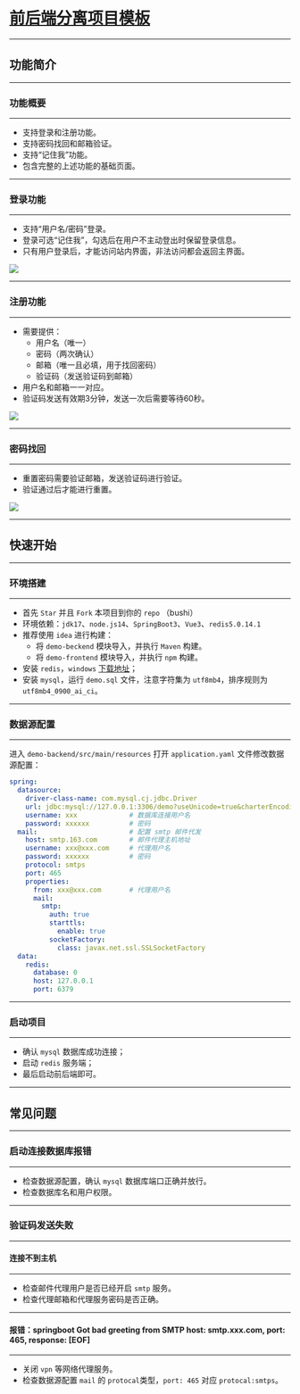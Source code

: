 # [前后端分离项目模板](https://lys2021.com/?p=1498)

****

## 功能简介

****

### 功能概要

****

* 支持登录和注册功能。
* 支持密码找回和邮箱验证。
* 支持“记住我”功能。
* 包含完整的上述功能的基础页面。

****

### 登录功能

****

* 支持“用户名/密码”登录。
* 登录可选“记住我”，勾选后在用户不主动登出时保留登录信息。
* 只有用户登录后，才能访问站内界面，非法访问都会返回主界面。

![](https://image.itbaima.net/images/40/image-20230717221694970.png)

****

### 注册功能

****

* 需要提供：
  * 用户名（唯一）
  * 密码（两次确认）
  * 邮箱（唯一且必填，用于找回密码）
  * 验证码（发送验证码到邮箱）
* 用户名和邮箱一一对应。
* 验证码发送有效期3分钟，发送一次后需要等待60秒。

![](https://image.itbaima.net/images/40/image-20230717228024584.png)

****

### 密码找回

****

* 重置密码需要验证邮箱，发送验证码进行验证。
* 验证通过后才能进行重置。

![](https://image.itbaima.net/images/40/image-20230717222022386.png)

****

## 快速开始

****

### 环境搭建

****

* 首先 `Star` 并且 `Fork` 本项目到你的 `repo` （bushi）
* 环境依赖：`jdk17`、`node.js14`、`SpringBoot3`、`Vue3`、`redis5.0.14.1`
* 推荐使用 `idea` 进行构建：
  * 将 `demo-beckend` 模块导入，并执行 `Maven` 构建。
  * 将 `demo-frontend` 模块导入，并执行 `npm` 构建。
* 安装 `redis`，`windows` [下载地址](https://github.com/tporadowski/redis/releases)；
* 安装 `mysql`，运行 `demo.sql` 文件，注意字符集为 `utf8mb4`，排序规则为 `utf8mb4_0900_ai_ci`。

****

### 数据源配置

****

进入 `demo-backend/src/main/resources` 打开 `application.yaml` 文件修改数据源配置：

```yaml
spring:
  datasource:
    driver-class-name: com.mysql.cj.jdbc.Driver
    url: jdbc:mysql://127.0.0.1:3306/demo?useUnicode=true&charterEncoding=utf-8  # 数据库连接地址，数据库名称默认 demo
    username: xxx             # 数据库连接用户名
    password: xxxxxx          # 密码
  mail:                       # 配置 smtp 邮件代发
    host: smtp.163.com        # 邮件代理主机地址
    username: xxx@xxx.com     # 代理用户名
    password: xxxxxx          # 密码
    protocol: smtps
    port: 465
    properties:
      from: xxx@xxx.com       # 代理用户名
      mail:
        smtp:
          auth: true
          starttls:
            enable: true
          socketFactory:
            class: javax.net.ssl.SSLSocketFactory
  data:
    redis:
      database: 0
      host: 127.0.0.1
      port: 6379
```

****

### 启动项目

****

* 确认 `mysql` 数据库成功连接；
* 启动 `redis` 服务端；
* 最后启动前后端即可。

****

## 常见问题

****

### 启动连接数据库报错

****

* 检查数据源配置，确认 `mysql` 数据库端口正确并放行。
* 检查数据库名和用户权限。

****

### 验证码发送失败

****

#### 连接不到主机

****

* 检查邮件代理用户是否已经开启 `smtp` 服务。
* 检查代理邮箱和代理服务密码是否正确。

****

#### 报错：springboot Got bad greeting from SMTP host: smtp.xxx.com, port: 465, response: [EOF]

****

* 关闭 `vpn` 等网络代理服务。
* 检查数据源配置 `mail` 的 `protocal`类型，`port: 465` 对应 `protocal:smtps`。